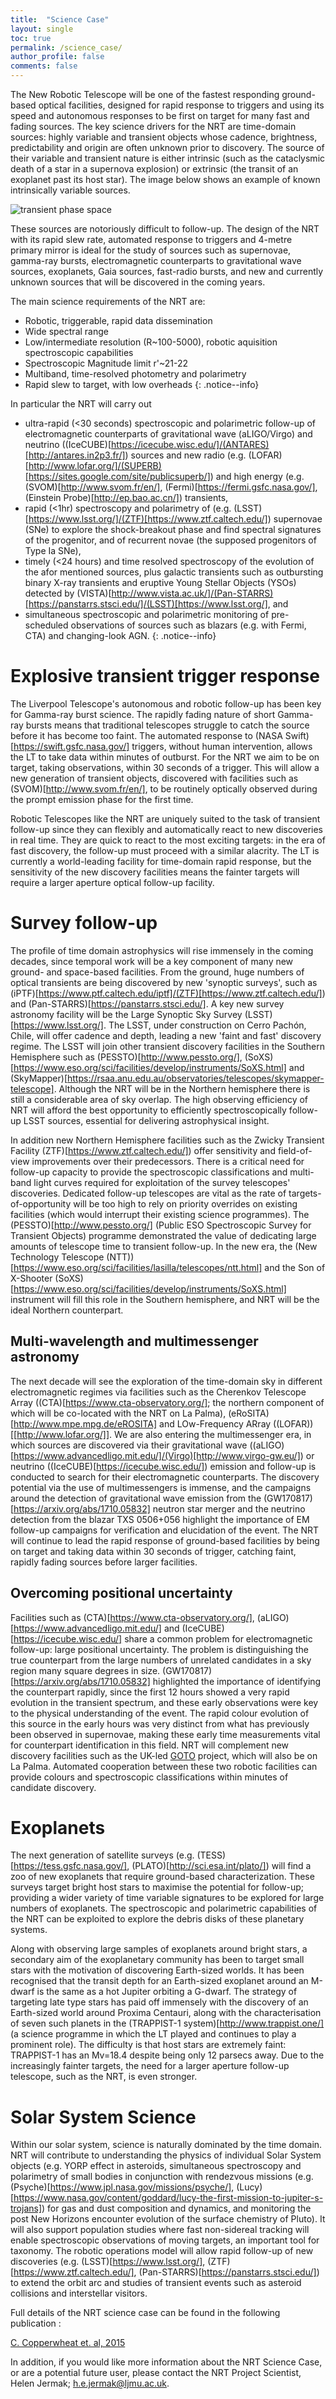 ```yaml
---
title:  "Science Case"
layout: single
toc: true
permalink: /science_case/
author_profile: false
comments: false
---
```


The New Robotic Telescope will be one of the fastest responding ground-based optical facilities, designed for rapid response to triggers and using its speed and autonomous responses to be first on target for many fast and fading sources. The key science drivers for the NRT are time-domain sources: highly variable and transient objects whose cadence, brightness, predictability and origin are often unknown prior to discovery. The source of their variable and transient nature is either intrinsic (such as the cataclysmic death of a star in a supernova explosion) or extrinsic (the transit of an exoplanet past its host star). The image below shows an example of known intrinsically variable sources.

![transient phase space](transient_phase_space.png)

These sources are notoriously difficult to follow-up. The design of the NRT with its rapid slew rate, automated response to triggers and 4-metre primary mirror is ideal for the study of sources such as supernovae, gamma-ray bursts, electromagnetic counterparts to gravitational wave sources, exoplanets, Gaia sources, fast-radio bursts, and new and currently unknown sources that will be discovered in the coming years. 

The main science requirements of the NRT are:
* Robotic, triggerable, rapid data dissemination
* Wide spectral range
* Low/intermediate resolution (R~100-5000), robotic aquisition spectroscopic capabilities
* Spectroscopic Magnitude limit r'~21-22
* Multiband, time-resolved photometry and polarimetry
* Rapid slew to target, with low overheads
{: .notice--info}

In particular the NRT will carry out 
* ultra-rapid (<30 seconds) spectroscopic and polarimetric follow-up of electromagnetic counterparts of gravitational wave (aLIGO/Virgo) and neutrino ((IceCUBE)[https://icecube.wisc.edu/]/(ANTARES)[http://antares.in2p3.fr/]) sources and new radio (e.g. (LOFAR)[http://www.lofar.org/]/(SUPERB)[https://sites.google.com/site/publicsuperb/]) and high energy (e.g. (SVOM)[http://www.svom.fr/en/], (Fermi)[https://fermi.gsfc.nasa.gov/], (Einstein Probe)[http://ep.bao.ac.cn/]) transients, 
* rapid (<1hr) spectroscopy and polarimetry of (e.g. (LSST)[https://www.lsst.org/]/(ZTF)[https://www.ztf.caltech.edu/]) supernovae (SNe) to explore the shock-breakout phase and find spectral signatures of the progenitor, and of recurrent novae (the supposed progenitors of Type Ia SNe), 
* timely (<24 hours) and time resolved spectroscopy of the evolution of the afor mentioned sources, plus galactic transients such as outbursting binary X-ray transients and eruptive Young Stellar Objects (YSOs) detected by (VISTA)[http://www.vista.ac.uk/]/(Pan-STARRS)[https://panstarrs.stsci.edu/]/(LSST)[https://www.lsst.org/], and
* simultaneous spectroscopic and polarimetric monitoring of pre-scheduled observations of sources such as blazars (e.g. with Fermi, CTA) and changing-look AGN.
{: .notice--info}

# Explosive transient trigger response

The Liverpool Telescope's autonomous and robotic follow-up has been key for Gamma-ray burst science. The rapidly fading nature of short Gamma-ray bursts means that traditional telescopes struggle to catch the source before it has become too faint. The automated response to (NASA Swift)[https://swift.gsfc.nasa.gov/] triggers, without human intervention, allows the LT to take data within minutes of outburst. For the NRT we aim to be on target, taking observations, within 30 seconds of a trigger. This will allow a new generation of transient objects, discovered with facilities such as (SVOM)[http://www.svom.fr/en/], to be routinely optically observed during the prompt emission phase for the first time.

Robotic Telescopes like the NRT are uniquely suited to the task of transient follow-up since they can flexibly and automatically react to new discoveries in real time. They are quick to react to the most exciting targets: in the era of fast discovery, the follow-up must proceed with a similar alacrity. The LT is currently a world-leading facility for time-domain rapid response, but the sensitivity of the new discovery facilities means the fainter targets will require a larger aperture optical follow-up facility.

#  Survey follow-up

The profile of time domain astrophysics will rise immensely in the coming decades, since temporal work will be a key component of many new ground- and space-based facilities. From the ground, huge numbers of optical transients are being discovered by new 'synoptic surveys', such as (iPTF)[https://www.ptf.caltech.edu/iptf]/(ZTF)[https://www.ztf.caltech.edu/]) and (Pan-STARRS)[https://panstarrs.stsci.edu/]. A key new survey astronomy facility will be the Large Synoptic Sky Survey (LSST)[https://www.lsst.org/]. The LSST, under construction on Cerro Pachón, Chile, will offer cadence and depth, leading a new 'faint and fast' discovery regime. The LSST will join other transient discovery facilities in the Southern Hemisphere such as (PESSTO)[http://www.pessto.org/], (SoXS)[https://www.eso.org/sci/facilities/develop/instruments/SoXS.html] and (SkyMapper)[https://rsaa.anu.edu.au/observatories/telescopes/skymapper-telescope]. Although the NRT will be in the Northern hemisphere there is still a considerable area of sky overlap. The high observing efficiency of NRT will afford the best opportunity to efficiently spectroscopically follow-up LSST sources, essential for delivering astrophysical insight.

In addition new Northern Hemisphere facilities such as the Zwicky Transient Facility (ZTF)[https://www.ztf.caltech.edu/]) offer sensitivity and field-of-view improvements over their predecessors. There is a critical need for follow-up capacity to provide the spectroscopic classifications and multi-band light curves required for exploitation of the survey telescopes' discoveries. Dedicated follow-up telescopes are vital as the rate of targets-of-opportunity will be too high to rely on priority overrides on existing facilities (which would interrupt their existing science programmes). The (PESSTO)[http://www.pessto.org/] (Public ESO Spectroscopic Survey for Transient Objects) programme demonstrated the value of dedicating large amounts of telescope time to transient follow-up. In the new era, the (New Technology Telescope (NTT))[https://www.eso.org/sci/facilities/lasilla/telescopes/ntt.html] and the Son of X-Shooter (SoXS)[https://www.eso.org/sci/facilities/develop/instruments/SoXS.html] instrument will fill this role in the Southern hemisphere, and NRT will be the ideal Northern counterpart. 

## Multi-wavelength and multimessenger astronomy

The next decade will see the exploration of the time-domain sky in different electromagnetic regimes via facilities such as the Cherenkov Telescope Array ((CTA)[https://www.cta-observatory.org/]; the northern component of which will be co-located with the NRT on La Palma), (eRoSITA)[http://www.mpe.mpg.de/eROSITA] and LOw-Frequency ARray ((LOFAR))[[http://www.lofar.org/]]. We are also entering the multimessenger era, in which sources are discovered via their gravitational wave ((aLIGO)[https://www.advancedligo.mit.edu/]/(Virgo)[http://www.virgo-gw.eu/]) or neutrino ((IceCUBE)[https://icecube.wisc.edu/]) emission and follow-up is conducted to search for their electromagnetic counterparts. The discovery potential via the use of multimessengers is immense, and the campaigns around the detection of gravitational wave emission from the (GW170817)[https://arxiv.org/abs/1710.05832] neutron star merger and the neutrino detection from the blazar TXS 0506+056 highlight the importance of EM follow-up campaigns for verification and elucidation of the event. The NRT will continue to lead the rapid response of ground-based facilities by being on target and taking data within 30 seconds of trigger, catching faint, rapidly fading sources before larger facilities.

## Overcoming positional uncertainty

Facilities such as (CTA)[https://www.cta-observatory.org/], (aLIGO)[https://www.advancedligo.mit.edu/] and (IceCUBE)[https://icecube.wisc.edu/] share a common problem for electromagnetic follow-up: large positional uncertainty. The problem is distinguishing the true counterpart from the large numbers of unrelated candidates in a sky region many square degrees in size. (GW170817)[https://arxiv.org/abs/1710.05832] highlighted the importance of identifying the counterpart rapidly, since the first 12 hours showed a very rapid evolution in the transient spectrum, and these early observations were key to the physical understanding of the event. The rapid colour evolution of this source in the early hours was very distinct from what has previously been observed in supernovae, making these early time measurements vital for counterpart identification in this field. NRT will complement new discovery facilities such as the UK-led [GOTO](https://warwick.ac.uk/fac/sci/physics/research/astro/research/goto/) project, which will also be on La Palma. Automated cooperation between these two robotic facilities can provide colours and spectroscopic classifications within minutes of candidate discovery.

# Exoplanets 
The next generation of satellite surveys (e.g. (TESS)[https://tess.gsfc.nasa.gov/], (PLATO)[http://sci.esa.int/plato/]) will find a zoo of new exoplanets that require ground-based characterization. These surveys target bright host stars to maximise the potential for follow-up; providing a wider variety of time variable signatures to be explored for large numbers of exoplanets. The spectroscopic and polarimetric capabilities of the NRT can be exploited to explore the debris disks of these planetary systems. 

Along with observing large samples of exoplanets around bright stars, a secondary aim of the exoplanetary community has been to target small stars with the motivation of discovering Earth-sized worlds. It has been recognised that the transit depth for an Earth-sized exoplanet around an M-dwarf is the same as a hot Jupiter orbiting a G-dwarf. The strategy of targeting late type stars has paid off immensely with the discovery of an Earth-sized world around Proxima Centauri, along with the characterisation of seven such planets in the (TRAPPIST-1 system)[http://www.trappist.one/] (a science programme in which the LT played and continues to play a prominent role). The difficulty is that host stars are extremely faint: TRAPPIST-1 has an Mv=18.4 despite being only 12 parsecs away. Due to the increasingly fainter targets, the need for a larger aperture follow-up telescope, such as the NRT, is even stronger.

# Solar System Science
Within our solar system, science is naturally dominated by the time domain. NRT will contribute to understanding the physics of individual Solar System objects (e.g. YORP effect in asteroids, simultaneous spectroscopy and polarimetry of small bodies in conjunction with rendezvous missions (e.g. (Psyche)[https://www.jpl.nasa.gov/missions/psyche/], (Lucy)[https://www.nasa.gov/content/goddard/lucy-the-first-mission-to-jupiter-s-trojans]) for gas and dust composition and dynamics, and monitoring the post New Horizons encounter evolution of the surface chemistry of Pluto). It will also support population studies where fast non-sidereal tracking will enable spectroscopic observations of moving targets, an important tool for taxonomy. The robotic operations model will allow rapid follow-up of new discoveries (e.g. (LSST)[https://www.lsst.org/], (ZTF)[https://www.ztf.caltech.edu/], (Pan-STARRS)[https://panstarrs.stsci.edu/]) to extend the orbit arc and studies of transient events such as asteroid collisions and interstellar visitors.

Full details of the NRT science case can be found in the following publication :

[C. Copperwheat et. al, 2015](https://arxiv.org/abs/1410.1731)

In addition, if you would like more information about the NRT Science Case, or are a potential future user, please contact the NRT Project Scientist, Helen Jermak; <h.e.jermak@ljmu.ac.uk>.



